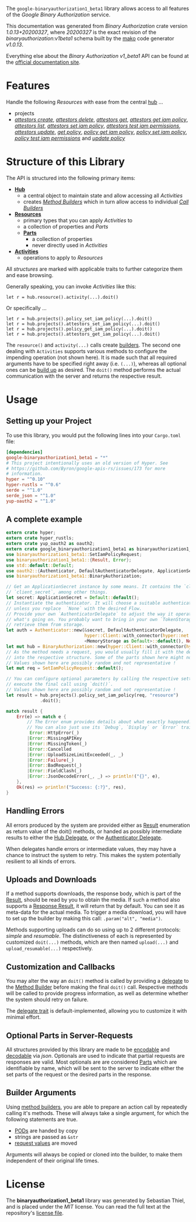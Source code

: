 <!---
DO NOT EDIT !
This file was generated automatically from 'src/mako/api/README.md.mako'
DO NOT EDIT !
-->
The `google-binaryauthorization1_beta1` library allows access to all features of the *Google Binary Authorization* service.

This documentation was generated from *Binary Authorization* crate version *1.0.13+20200327*, where *20200327* is the exact revision of the *binaryauthorization:v1beta1* schema built by the [mako](http://www.makotemplates.org/) code generator *v1.0.13*.

Everything else about the *Binary Authorization* *v1_beta1* API can be found at the
[official documentation site](https://cloud.google.com/binary-authorization/).
# Features

Handle the following *Resources* with ease from the central [hub](https://docs.rs/google-binaryauthorization1_beta1/1.0.13+20200327/google_binaryauthorization1_beta1/struct.BinaryAuthorization.html) ... 

* projects
 * [*attestors create*](https://docs.rs/google-binaryauthorization1_beta1/1.0.13+20200327/google_binaryauthorization1_beta1/struct.ProjectAttestorCreateCall.html), [*attestors delete*](https://docs.rs/google-binaryauthorization1_beta1/1.0.13+20200327/google_binaryauthorization1_beta1/struct.ProjectAttestorDeleteCall.html), [*attestors get*](https://docs.rs/google-binaryauthorization1_beta1/1.0.13+20200327/google_binaryauthorization1_beta1/struct.ProjectAttestorGetCall.html), [*attestors get iam policy*](https://docs.rs/google-binaryauthorization1_beta1/1.0.13+20200327/google_binaryauthorization1_beta1/struct.ProjectAttestorGetIamPolicyCall.html), [*attestors list*](https://docs.rs/google-binaryauthorization1_beta1/1.0.13+20200327/google_binaryauthorization1_beta1/struct.ProjectAttestorListCall.html), [*attestors set iam policy*](https://docs.rs/google-binaryauthorization1_beta1/1.0.13+20200327/google_binaryauthorization1_beta1/struct.ProjectAttestorSetIamPolicyCall.html), [*attestors test iam permissions*](https://docs.rs/google-binaryauthorization1_beta1/1.0.13+20200327/google_binaryauthorization1_beta1/struct.ProjectAttestorTestIamPermissionCall.html), [*attestors update*](https://docs.rs/google-binaryauthorization1_beta1/1.0.13+20200327/google_binaryauthorization1_beta1/struct.ProjectAttestorUpdateCall.html), [*get policy*](https://docs.rs/google-binaryauthorization1_beta1/1.0.13+20200327/google_binaryauthorization1_beta1/struct.ProjectGetPolicyCall.html), [*policy get iam policy*](https://docs.rs/google-binaryauthorization1_beta1/1.0.13+20200327/google_binaryauthorization1_beta1/struct.ProjectPolicyGetIamPolicyCall.html), [*policy set iam policy*](https://docs.rs/google-binaryauthorization1_beta1/1.0.13+20200327/google_binaryauthorization1_beta1/struct.ProjectPolicySetIamPolicyCall.html), [*policy test iam permissions*](https://docs.rs/google-binaryauthorization1_beta1/1.0.13+20200327/google_binaryauthorization1_beta1/struct.ProjectPolicyTestIamPermissionCall.html) and [*update policy*](https://docs.rs/google-binaryauthorization1_beta1/1.0.13+20200327/google_binaryauthorization1_beta1/struct.ProjectUpdatePolicyCall.html)




# Structure of this Library

The API is structured into the following primary items:

* **[Hub](https://docs.rs/google-binaryauthorization1_beta1/1.0.13+20200327/google_binaryauthorization1_beta1/struct.BinaryAuthorization.html)**
    * a central object to maintain state and allow accessing all *Activities*
    * creates [*Method Builders*](https://docs.rs/google-binaryauthorization1_beta1/1.0.13+20200327/google_binaryauthorization1_beta1/trait.MethodsBuilder.html) which in turn
      allow access to individual [*Call Builders*](https://docs.rs/google-binaryauthorization1_beta1/1.0.13+20200327/google_binaryauthorization1_beta1/trait.CallBuilder.html)
* **[Resources](https://docs.rs/google-binaryauthorization1_beta1/1.0.13+20200327/google_binaryauthorization1_beta1/trait.Resource.html)**
    * primary types that you can apply *Activities* to
    * a collection of properties and *Parts*
    * **[Parts](https://docs.rs/google-binaryauthorization1_beta1/1.0.13+20200327/google_binaryauthorization1_beta1/trait.Part.html)**
        * a collection of properties
        * never directly used in *Activities*
* **[Activities](https://docs.rs/google-binaryauthorization1_beta1/1.0.13+20200327/google_binaryauthorization1_beta1/trait.CallBuilder.html)**
    * operations to apply to *Resources*

All *structures* are marked with applicable traits to further categorize them and ease browsing.

Generally speaking, you can invoke *Activities* like this:

```Rust,ignore
let r = hub.resource().activity(...).doit()
```

Or specifically ...

```ignore
let r = hub.projects().policy_set_iam_policy(...).doit()
let r = hub.projects().attestors_set_iam_policy(...).doit()
let r = hub.projects().policy_get_iam_policy(...).doit()
let r = hub.projects().attestors_get_iam_policy(...).doit()
```

The `resource()` and `activity(...)` calls create [builders][builder-pattern]. The second one dealing with `Activities` 
supports various methods to configure the impending operation (not shown here). It is made such that all required arguments have to be 
specified right away (i.e. `(...)`), whereas all optional ones can be [build up][builder-pattern] as desired.
The `doit()` method performs the actual communication with the server and returns the respective result.

# Usage

## Setting up your Project

To use this library, you would put the following lines into your `Cargo.toml` file:

```toml
[dependencies]
google-binaryauthorization1_beta1 = "*"
# This project intentionally uses an old version of Hyper. See
# https://github.com/Byron/google-apis-rs/issues/173 for more
# information.
hyper = "^0.10"
hyper-rustls = "^0.6"
serde = "^1.0"
serde_json = "^1.0"
yup-oauth2 = "^1.0"
```

## A complete example

```Rust
extern crate hyper;
extern crate hyper_rustls;
extern crate yup_oauth2 as oauth2;
extern crate google_binaryauthorization1_beta1 as binaryauthorization1_beta1;
use binaryauthorization1_beta1::SetIamPolicyRequest;
use binaryauthorization1_beta1::{Result, Error};
use std::default::Default;
use oauth2::{Authenticator, DefaultAuthenticatorDelegate, ApplicationSecret, MemoryStorage};
use binaryauthorization1_beta1::BinaryAuthorization;

// Get an ApplicationSecret instance by some means. It contains the `client_id` and 
// `client_secret`, among other things.
let secret: ApplicationSecret = Default::default();
// Instantiate the authenticator. It will choose a suitable authentication flow for you, 
// unless you replace  `None` with the desired Flow.
// Provide your own `AuthenticatorDelegate` to adjust the way it operates and get feedback about 
// what's going on. You probably want to bring in your own `TokenStorage` to persist tokens and
// retrieve them from storage.
let auth = Authenticator::new(&secret, DefaultAuthenticatorDelegate,
                              hyper::Client::with_connector(hyper::net::HttpsConnector::new(hyper_rustls::TlsClient::new())),
                              <MemoryStorage as Default>::default(), None);
let mut hub = BinaryAuthorization::new(hyper::Client::with_connector(hyper::net::HttpsConnector::new(hyper_rustls::TlsClient::new())), auth);
// As the method needs a request, you would usually fill it with the desired information
// into the respective structure. Some of the parts shown here might not be applicable !
// Values shown here are possibly random and not representative !
let mut req = SetIamPolicyRequest::default();

// You can configure optional parameters by calling the respective setters at will, and
// execute the final call using `doit()`.
// Values shown here are possibly random and not representative !
let result = hub.projects().policy_set_iam_policy(req, "resource")
             .doit();

match result {
    Err(e) => match e {
        // The Error enum provides details about what exactly happened.
        // You can also just use its `Debug`, `Display` or `Error` traits
         Error::HttpError(_)
        |Error::MissingAPIKey
        |Error::MissingToken(_)
        |Error::Cancelled
        |Error::UploadSizeLimitExceeded(_, _)
        |Error::Failure(_)
        |Error::BadRequest(_)
        |Error::FieldClash(_)
        |Error::JsonDecodeError(_, _) => println!("{}", e),
    },
    Ok(res) => println!("Success: {:?}", res),
}

```
## Handling Errors

All errors produced by the system are provided either as [Result](https://docs.rs/google-binaryauthorization1_beta1/1.0.13+20200327/google_binaryauthorization1_beta1/enum.Result.html) enumeration as return value of 
the doit() methods, or handed as possibly intermediate results to either the 
[Hub Delegate](https://docs.rs/google-binaryauthorization1_beta1/1.0.13+20200327/google_binaryauthorization1_beta1/trait.Delegate.html), or the [Authenticator Delegate](https://docs.rs/yup-oauth2/*/yup_oauth2/trait.AuthenticatorDelegate.html).

When delegates handle errors or intermediate values, they may have a chance to instruct the system to retry. This 
makes the system potentially resilient to all kinds of errors.

## Uploads and Downloads
If a method supports downloads, the response body, which is part of the [Result](https://docs.rs/google-binaryauthorization1_beta1/1.0.13+20200327/google_binaryauthorization1_beta1/enum.Result.html), should be
read by you to obtain the media.
If such a method also supports a [Response Result](https://docs.rs/google-binaryauthorization1_beta1/1.0.13+20200327/google_binaryauthorization1_beta1/trait.ResponseResult.html), it will return that by default.
You can see it as meta-data for the actual media. To trigger a media download, you will have to set up the builder by making
this call: `.param("alt", "media")`.

Methods supporting uploads can do so using up to 2 different protocols: 
*simple* and *resumable*. The distinctiveness of each is represented by customized 
`doit(...)` methods, which are then named `upload(...)` and `upload_resumable(...)` respectively.

## Customization and Callbacks

You may alter the way an `doit()` method is called by providing a [delegate](https://docs.rs/google-binaryauthorization1_beta1/1.0.13+20200327/google_binaryauthorization1_beta1/trait.Delegate.html) to the 
[Method Builder](https://docs.rs/google-binaryauthorization1_beta1/1.0.13+20200327/google_binaryauthorization1_beta1/trait.CallBuilder.html) before making the final `doit()` call. 
Respective methods will be called to provide progress information, as well as determine whether the system should 
retry on failure.

The [delegate trait](https://docs.rs/google-binaryauthorization1_beta1/1.0.13+20200327/google_binaryauthorization1_beta1/trait.Delegate.html) is default-implemented, allowing you to customize it with minimal effort.

## Optional Parts in Server-Requests

All structures provided by this library are made to be [encodable](https://docs.rs/google-binaryauthorization1_beta1/1.0.13+20200327/google_binaryauthorization1_beta1/trait.RequestValue.html) and 
[decodable](https://docs.rs/google-binaryauthorization1_beta1/1.0.13+20200327/google_binaryauthorization1_beta1/trait.ResponseResult.html) via *json*. Optionals are used to indicate that partial requests are responses 
are valid.
Most optionals are are considered [Parts](https://docs.rs/google-binaryauthorization1_beta1/1.0.13+20200327/google_binaryauthorization1_beta1/trait.Part.html) which are identifiable by name, which will be sent to 
the server to indicate either the set parts of the request or the desired parts in the response.

## Builder Arguments

Using [method builders](https://docs.rs/google-binaryauthorization1_beta1/1.0.13+20200327/google_binaryauthorization1_beta1/trait.CallBuilder.html), you are able to prepare an action call by repeatedly calling it's methods.
These will always take a single argument, for which the following statements are true.

* [PODs][wiki-pod] are handed by copy
* strings are passed as `&str`
* [request values](https://docs.rs/google-binaryauthorization1_beta1/1.0.13+20200327/google_binaryauthorization1_beta1/trait.RequestValue.html) are moved

Arguments will always be copied or cloned into the builder, to make them independent of their original life times.

[wiki-pod]: http://en.wikipedia.org/wiki/Plain_old_data_structure
[builder-pattern]: http://en.wikipedia.org/wiki/Builder_pattern
[google-go-api]: https://github.com/google/google-api-go-client

# License
The **binaryauthorization1_beta1** library was generated by Sebastian Thiel, and is placed 
under the *MIT* license.
You can read the full text at the repository's [license file][repo-license].

[repo-license]: https://github.com/Byron/google-apis-rsblob/master/LICENSE.md
